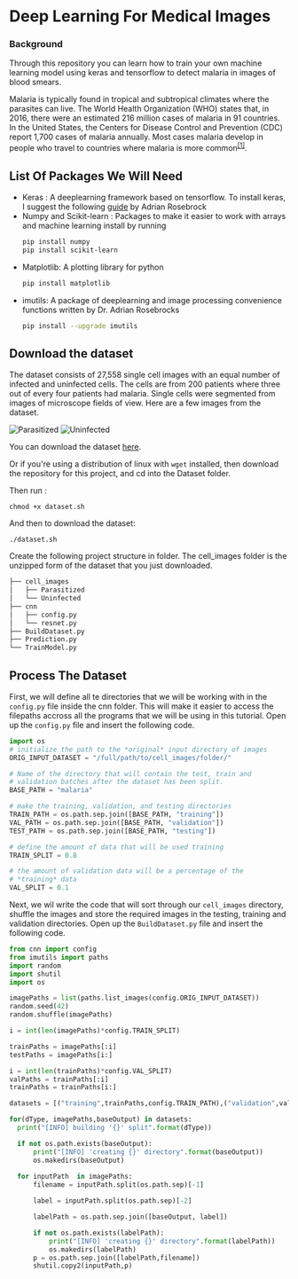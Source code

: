 # Deep Learning For Medical Images
### Background
Through this repository you can learn how to train your own machine learning model using keras and tensorflow to detect malaria in images of blood smears. 

Malaria is typically found in tropical and subtropical climates where the parasites can live. The World Health Organization (WHO) states that, in 2016, there were an estimated 216 million cases of malaria in 91 countries. In the United States, the Centers for Disease Control and Prevention (CDC) report 1,700 cases of malaria annually. Most cases  malaria develop in people who travel to countries where malaria is more common<sup><a href = "https://www.healthline.com/health/malaria" target = "_blank">[1]</a></sup>. 

## List Of Packages We Will Need 
* Keras : A deeplearning framework based on tensorflow. To install keras, I suggest the following [guide](https://www.pyimagesearch.com/2016/11/14/installing-keras-with-tensorflow-backend/) by Adrian Rosebrock
* Numpy and Scikit-learn : Packages to make it easier to work with arrays and machine learning install by running
  ```bash
  pip install numpy
  pip install scikit-learn
  ```
* Matplotlib: A plotting library for python
  ```bash
  pip install matplotlib
  ```
* imutils: A package of deeplearning and image processing convenience functions written by Dr. Adrian Rosebrocks
  ```bash
  pip install --upgrade imutils
  ```

## Download the dataset

The dataset consists of 27,558 single cell images with an equal number of infected and uninfected cells. The cells are from 200 patients where three out of every four patients had malaria. Single cells were segmented from images of microscope fields of view. Here are a few images from the dataset. 

![Parasitized](https://github.com/tejaskashinathofficial/MalariaDetection/blob/master/assets/PM.png) ![Uninfected](https://github.com/tejaskashinathofficial/MalariaDetection/blob/master/assets/UM.png)

You can download the dataset <a href="https://ceb.nlm.nih.gov/proj/malaria/cell_images.zip" target="_blank">here</a>.

Or if you're using a distribution of linux with ```wget``` installed, then download the repository for this project, and cd into the Dataset folder.

Then run :

```shell
chmod +x dataset.sh
```
And then to download the dataset:

```shell
./dataset.sh
```

Create the following project structure in folder. The cell_images folder is the unzipped form of the dataset that you just downloaded.
  ```bash
  ├── cell_images
  │   ├── Parasitized
  │   └── Uninfected
  ├── cnn  
  │   ├── config.py
  │   └── resnet.py
  ├── BuildDataset.py
  ├── Prediction.py
  └── TrainModel.py
  ```
  ## Process The Dataset
  
  First, we will define all te directories that we will be working with in the ```config.py``` file inside the cnn folder. This will make it easier to access the filepaths accross all the programs that we will be using in this tutorial. Open up the ```config.py``` file and insert the following code.
  
  ```python
  import os
  # initialize the path to the *original* input directory of images
  ORIG_INPUT_DATASET = "/full/path/to/cell_images/folder/"

  # Name of the directory that will contain the test, train and
  # validation batches after the dataset has been split.
  BASE_PATH = "malaria"

  # make the training, validation, and testing directories
  TRAIN_PATH = os.path.sep.join([BASE_PATH, "training"])
  VAL_PATH = os.path.sep.join([BASE_PATH, "validation"])
  TEST_PATH = os.path.sep.join([BASE_PATH, "testing"])

  # define the amount of data that will be used training
  TRAIN_SPLIT = 0.8

  # the amount of validation data will be a percentage of the
  # *training* data
  VAL_SPLIT = 0.1
  ```
  Next, we wil write the code that will sort through our ```cell_images``` directory, shuffle the images and store the required images in the testing, training and validation directories. Open up the ```BuildDataset.py``` file and insert the following code.
  
  ```python
  from cnn import config
from imutils import paths
import random
import shutil
import os

imagePaths = list(paths.list_images(config.ORIG_INPUT_DATASET))
random.seed(42)
random.shuffle(imagePaths)

i = int(len(imagePaths)*config.TRAIN_SPLIT)

trainPaths = imagePaths[:i]
testPaths = imagePaths[i:]

i = int(len(trainPaths)*config.VAL_SPLIT)
valPaths = trainPaths[:i]
trainPaths = trainPaths[i:]

datasets = [("training",trainPaths,config.TRAIN_PATH),("validation",valPaths,config.VAL_PATH),("testing",testPaths,config.TEST_PATH)]

for(dType, imagePaths,baseOutput) in datasets:
    print("[INFO] building '{}' split".format(dType))

    if not os.path.exists(baseOutput):
        print("[INFO] 'creating {}' directory".format(baseOutput))
        os.makedirs(baseOutput)
    
    for inputPath  in imagePaths:
        filename = inputPath.split(os.path.sep)[-1]

        label = inputPath.split(os.path.sep)[-2]

        labelPath = os.path.sep.join([baseOutput, label])

        if not os.path.exists(labelPath):
            print("[INFO] 'creating {}' directory".format(labelPath))
            os.makedirs(labelPath)
        p = os.path.sep.join([labelPath,filename])
        shutil.copy2(inputPath,p) 
```
  

